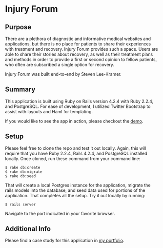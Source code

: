 # Injury Forum

## Purpose

There are a plethora of diagnostic and informative medical websites and applications, but there is no place for patients to share their experiences with treatment and recovery. Injury Forum provides such a space.  Users are able to share their stories about recovery, as well as their treatment plans and methods in order to provide a first or second opinion to fellow patients, who often are subscribed a single option for recovery.

Injury Forum was built end-to-end by Steven Lee-Kramer.

## Summary

This application is built using Ruby on Rails version 4.2.4 with Ruby 2.2.4, and PostgreSQL.  For ease of development, I utilized Twitter Bootstrap to assist with layouts and Haml for templating.

If you would like to see the app in action, please checkout the [demo](https://injury-forum.herokuapp.com).


## Setup

Please feel free to clone the repo and test it out locally.  Again, this will require that you have Ruby 2.2.4, Rails 4.2.4, and PostgreSQL installed locally.  Once cloned, run these command from your command line:

```
$ rake db:create
$ rake db:migrate
$ rake db:seed
```

That will create a local Postgres instance for the application, migrate the rails models into the database, and seed data used for portions of the application. That completes all the setup.  Try it out locally by running:

`$ rails server`

Navigate to the port indicated in your favorite browser.

## Additional Info

Please find a case study for this application in [my portfolio](sleekramer.github.io/portfolio/injuryforum).
